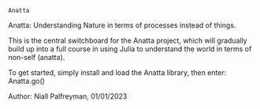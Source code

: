 ```
Anatta
```

Anatta: Understanding Nature in terms of processes instead of things.

This is the central switchboard for the Anatta project, which will gradually build up into a full course in using Julia to understand the world in terms of non-self (anatta).

To get started, simply install and load the Anatta library, then enter: Anatta.go()

Author: Niall Palfreyman, 01/01/2023
